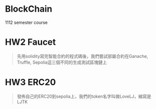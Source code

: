 # BlockChain
1112 semester course

# HW2 Faucet
>先用solidity寫完智能合約的程式碼後，我們嘗試部屬合約在Ganache, Truffle, Sepolia這三個不同的生成測試區塊鏈上

# HW3 ERC20
>發佈自己的ERC20到sepolia上，我們的token名字叫做LoveLJ，縮寫是LJTK